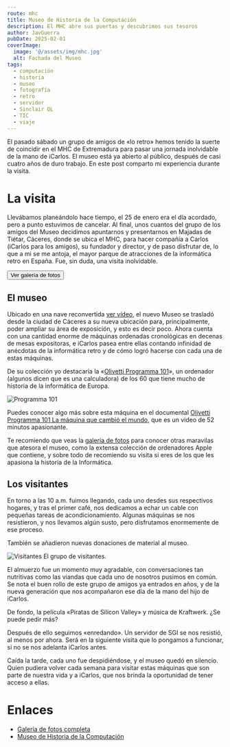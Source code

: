 ```yaml
---
route: mhc
title: Museo de Historia de la Computación
description: El MHC abre sus puertas y descubrimos sus tesoros
author: JavGuerra
pubDate: 2025-02-01
coverImage:
  image: '@/assets/img/mhc.jpg'
  alt: Fachada del Museo
tags:
  - computación
  - historia
  - museo
  - fotografía
  - retro
  - servidor
  - Sinclair QL
  - TIC
  - viaje
---
```


El pasado sábado un grupo de amigos de «lo retro» hemos tenido la suerte de coincidir en el MHC de Extremadura para pasar una jornada inolvidable de la mano de iCarlos. El museo está ya abierto al público, después de casi cuatro años de duro trabajo. En este post comparto mi experiencia durante la visita.

# La visita

Llevábamos planeándolo hace tiempo, el 25 de enero era el día acordado, pero a punto estuvimos de cancelar. Al final, unos cuantos del grupo de los amigos del Museo decidimos apuntarnos y presentarnos en Majadas de Tiétar, Cáceres, donde se ubica el MHC, para hacer compañía a Carlos (iCarlos para los amigos), su fundador y director, y de paso disfrutar de, lo que a mi se me antoja, el mayor parque de atracciones de la informática retro en España. Fue, sin duda, una visita inolvidable.

[<button>Ver galería de fotos</button>](https://javguerra.badared.com/galeria/?dir=2025-01-MHC)

## El museo

Ubicado en una nave reconvertida [ver vídeo](https://youtu.be/SZndY7i8ZDk?si=1QvcATbcX3sZ_GCj), el nuevo Museo se trasladó desde la ciudad de Cáceres a su nueva ubicación para, principalmente, poder ampliar su área de exposición, y esto es decir poco. Ahora cuenta con una cantidad enorme de máquinas ordenadas cronológicas en decenas de mesas expositoras, e iCarlos pasea entre ellas contando infinidad de anécdotas de la informática retro y de cómo logró hacerse con cada una de estas máquinas.

De su colección yo destacaría la «[Olivetti Programma 101](https://es.wikipedia.org/wiki/Programma_101)», un ordenador (algunos dicen que es una calculadora) de los 60 que tiene mucho de historia de la informática de Europa.

![Programma 101](https://javguerra.badared.com/galeria/photos/2025-01-MHC/Programma_101.jpg)

Puedes conocer algo más sobre esta máquina en el documental [Olivetti Programma 101 La máquina que cambió el mundo](https://youtu.be/gm_XuJS7tZY?si=95ESm1ut8USSUYVf), que es un video de 52 minutos apasionante.

Te recomiendo que veas la [galería de fotos](https://javguerra.badared.com/galeria/?dir=2025-01-MHC) para conocer otras maravilas que atesora el museo, como la extensa colección de ordenadores Apple que contiene, y sobre todo de recomiendo su visita si eres de los que les apasiona la historia de la Informática.

## Los visitantes

En torno a las 10 a.m. fuimos llegando, cada uno desdes sus respectivos hogares, y tras el primer café, nos dedicamos a echar un cable con pequeñas tareas de acondicionamiento. Algunas máquinas se nos resistieron, y nos llevamos algún susto, pero disfrutamos enormemente de ese proceso.

También se añadieron nuevas donaciones de material al museo.

![Visitantes](@/assets/img/mhc-grupo.jpg)
El grupo de visitantes.

El almuerzo fue un momento muy agradable, con conversaciones tan nutritivas como las viandas que cada uno de nosotros pusimos en común. Se nota el buen rollo de este grupo de amigos ya entrados en años, y de la nueva generación que nos acompañaron ese día de la mano del hijo de iCarlos.

De fondo, la película «Piratas de Silicon Valley» y música de Kraftwerk. ¿Se puede pedir más?

Después de ello seguimos «enredando». Un servidor de SGI se nos resistió, al menos por ahora. Será en la siguiente visita que lo pongamos a funcionar, si no se nos adelanta iCarlos antes.

Caída la tarde, cada uno fue despidiéndose, y el museo quedó en silencio. Quien pudiera volver cada semana para visitar estas máquinas que son parte de nuestra vida y a iCarlos, que nos brinda la oportunidad de tener acceso a ellas.

# Enlaces

- [Galería de fotos completa](https://javguerra.badared.com/galeria/?dir=2025-01-MHC)
- [Museo de Historia de la Computación](https://museohc.com/)
